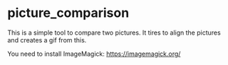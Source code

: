 # picture_comparison


This is a simple tool to compare two pictures. It tires to align the pictures and creates a gif from this.

You need to install ImageMagick:
https://imagemagick.org/

